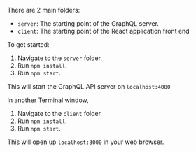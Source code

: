 There are 2 main folders:

- `server`: The starting point of the GraphQL server.
- `client`: The starting point of the React application front end

To get started:

1. Navigate to the `server` folder.
1. Run `npm install`.
1. Run `npm start`.

This will start the GraphQL API server on `localhost:4000`

In another Terminal window,

1. Navigate to the `client` folder.
1. Run `npm install`.
1. Run `npm start`.

This will open up `localhost:3000` in your web browser.